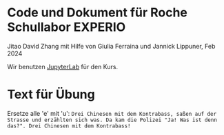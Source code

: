 Code und Dokument für Roche Schullabor EXPERIO
===
Jitao David Zhang mit Hilfe von Giulia Ferraina und Jannick Lippuner, Feb 2024

Wir benutzen [JupyterLab](https://jupyter.org/try-jupyter/lab/) für den Kurs.

# Text für Übung

Ersetze alle 'e' mit 'u': `Drei Chinesen mit dem Kontrabass, saßen auf der Strasse und erzählten sich was. Da kam die Polizei "Ja! Was ist denn das?". Drei Chinesen mit dem Kontrabass!`

